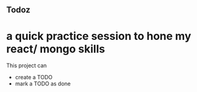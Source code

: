 ## Todoz

# a quick practice session to hone my react/ mongo skills

This project can 
- create a TODO
- mark a TODO as done